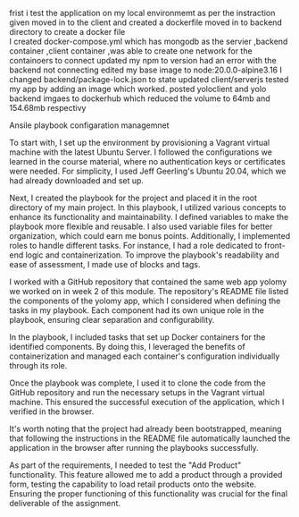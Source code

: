 frist i test the application on my local environmemt as per the instraction given 
moved in to the client and created a dockerfile 
moved in to backend directory to create a docker file  
I created docker-compose.yml which has mongodb as the servier ,backend container ,client container ,was able to create one network for the containoers to connect
updated my npm to version had an error with the backend not connecting 
edited my  base image to node:20.0.0-alpine3.16 I
changed backend/package-lock.json to state
updated client/serverjs
tested my app by adding an image which worked.
posted yoloclient and yolo backend imgaes to dockerhub which reduced the volume to  64mb and 154.68mb respectivy 

Ansile playbook configaration managemnet 

To start with, I set up the environment by provisioning a Vagrant virtual machine with the latest Ubuntu Server. I followed the configurations we learned in the course material, where no authentication keys or certificates were needed. For simplicity, I used Jeff Geerling's Ubuntu 20.04, which we had already downloaded and set up.

Next, I created the playbook for the project and placed it in the root directory of my main project. In this playbook, I utilized various concepts to enhance its functionality and maintainability. I defined variables to make the playbook more flexible and reusable. I also used variable files for better organization, which could earn me bonus points. Additionally, I implemented roles to handle different tasks. For instance, I had a role dedicated to front-end logic and containerization. To improve the playbook's readability and ease of assessment, I made use of blocks and tags.

I worked with a GitHub repository that contained the same web app yolomy we worked on in week 2 of this module. The repository's README file listed the components of the yolomy app, which I considered when defining the tasks in my playbook. Each component had its own unique role in the playbook, ensuring clear separation and configurability.

In the playbook, I included tasks that set up Docker containers for the identified components. By doing this, I leveraged the benefits of containerization and managed each container's configuration individually through its role.

Once the playbook was complete, I used it to clone the code from the GitHub repository and run the necessary setups in the Vagrant virtual machine. This ensured the successful execution of the application, which I verified in the browser.

It's worth noting that the project had already been bootstrapped, meaning that following the instructions in the README file automatically launched the application in the browser after running the playbooks successfully.

As part of the requirements, I needed to test the "Add Product" functionality. This feature allowed me to add a product through a provided form, testing the capability to load retail products onto the website. Ensuring the proper functioning of this functionality was crucial for the final deliverable of the assignment.